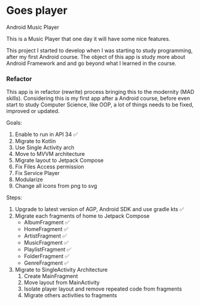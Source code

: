 # Goes player
Android Music Player

This is a Music Player that one day it will have some nice features.

This project I started to develop when I was starting to study programming, after my first Android course.
The object of this app is study more about Android Framework and and go beyond what I learned in the course.

### Refactor
This app is in refactor (rewrite) process bringing this to the modernity (MAD skills).
Considering this is my first app after a Android course, before even start to study Computer Science, like OOP, a lot of things needs to be fixed, improved or updated.

Goals:
1. Enable to run in API 34 ✅
2. Migrate to Kotlin
3. Use Single Activity arch
4. Move to MVVM architecture
5. Migrate layout to Jetpack Compose
6. Fix Files Access permission
7. Fix Service Player
8. Modularize
9. Change all icons from png to svg

Steps:
1. Upgrade to latest version of AGP, Android SDK and use gradle kts ✅
2. Migrate each fragments of home to Jetpack Compose
    - AlbumFragment ✅
    - HomeFragment ✅
    - ArtistFragment ✅
    - MusicFragment ✅
    - PlaylistFragment ✅
    - FolderFragment ✅
    - GenreFragment ✅
3. Migrate to SingleActivity Architecture
   1. Create MainFragment
   2. Move layout from MainActivity
   3. Isolate player layout and remove repeated code from fragments
   4. Migrate others activities to fragments